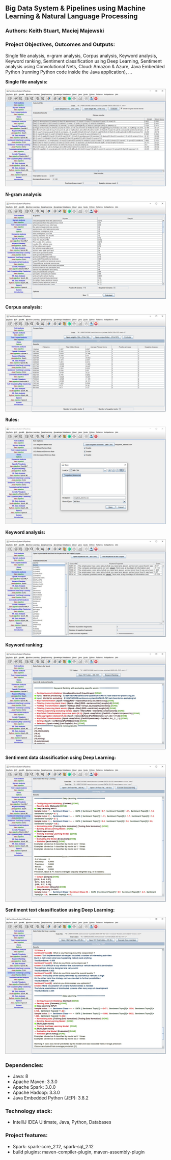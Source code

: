 ## Big Data System & Pipelines using Machine Learning & Natural Language Processing

### Authors: Keith Stuart, Maciej Majewski

### Project Objectives, Outcomes and Outputs: 
Single file analysis, n-gram analysis, Corpus analysis, Keyword analysis, Keyword ranking, Sentiment classification using Deep Learning, Sentiment analysis using Convolutional Nets, Cloud: Amazon & Azure, Java Embedded Python (running Python code inside the Java application), ...

**Single file analysis:**

![system](/images/system-1.jpg)

**N-gram analysis:**

![system](/images/system-2.jpg)

**Corpus analysis:**

![system](/images/system-3.jpg)

**Rules:**

![system](/images/system-4.jpg)

**Keyword analysis:**

![system](/images/system-5.jpg)

**Keyword ranking:**

![system](/images/system-7.jpg)

**Sentiment data classification using Deep Learning:**

![system](/images/system-9.jpg)

**Sentiment text classification using Deep Learning:**

![system](/images/system-10.jpg)


### Dependencies:
* Java: 8
* Apache Maven: 3.3.0
* Apache Spark: 3.0.0 
* Apache Hadoop: 3.3.0
* Java Embedded Python (JEP): 3.8.2

### Technology stack:
* IntelliJ IDEA Ultimate, Java, Python, Databases

### Project features: 
* Spark: spark-core_2.12, spark-sql_2.12
* build plugins: maven-compiler-plugin, maven-assembly-plugin

